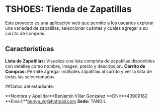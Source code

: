 # TSHOES: Tienda de Zapatillas

Este proyecto es una aplicación web que permite a los usuarios explorar una variedad de zapatillas, seleccionar cuántas y cuáles agregar a su carrito de compras.

## Características

 **Lista de Zapatillas:** Visualiza una lista completa de zapatillas disponibles con detalles como nombre, imagen, precio y descripción.
 **Carrito de Compras:** Permite agregar múltiples zapatillas al carrito y ver la lista de todas las seleccionadas.

##Datos del estudiante:

**Nombre y Apelldo:**Benjamín Villar Gonzalez
**DNI:**43909162
**Email:**benya_vg@hotmail.com
**Sede:** TANDIL 
